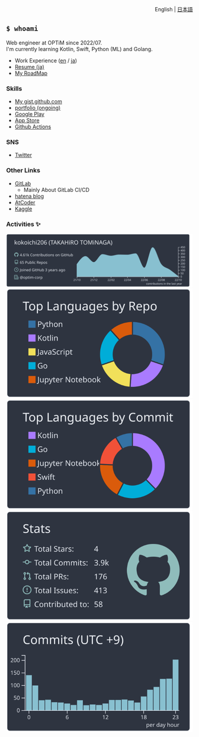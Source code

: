 <p align="right"> 
    English | <a href="./README.ja.md">日本語</a>
</p>
 
## `$ whoami`

Web engineer at OPTiM since 2022/07.  
I'm currently learning Kotlin, Swift, Python (ML) and Golang.

- Work Experience ([en](./aboutme/work_experience_en.md) / [ja](./aboutme/work_experience.md))
- [Resume (ja)](./aboutme/resume.md)
- [My RoadMap](./aboutme/)

### Skills

- [My gist.github.com](https://gist.github.com/kokoichi206)
- [portfolio (ongoing)](https://kokoichi206.github.io/kokoichi-portfolio/)
- [Google Play](https://play.google.com/store/apps/developer?id=Takahiro+Tominaga)
- [App Store](https://apps.apple.com/us/developer/takahiro-tominaga/id1619527887)
- [Github Actions](https://github.com/marketplace?type=actions&query=kokoichi206+)

### SNS

- [Twitter](https://twitter.com/sZfRQcRF6A2kZpJ)




### Other Links

- [GitLab](https://gitlab.com/kokoichi206)
  - Mainly About GitLab CI/CD
- [hatena blog](https://koko206.hatenablog.com/archive)
- [AtCoder](https://atcoder.jp/users/kokoichi26)
- [Kaggle](https://www.kaggle.com/kokoichi)

### Activities ✨

[![](https://raw.githubusercontent.com/kokoichi206/kokoichi206/main/profile-summary-card-output/nord_dark/0-profile-details.svg)](https://github.com/vn7n24fzkq/github-profile-summary-cards)
[![](https://raw.githubusercontent.com/kokoichi206/kokoichi206/main/profile-summary-card-output/nord_dark/1-repos-per-language.svg)](https://github.com/vn7n24fzkq/github-profile-summary-cards) [![](https://raw.githubusercontent.com/kokoichi206/kokoichi206/main/profile-summary-card-output/nord_dark/2-most-commit-language.svg)](https://github.com/vn7n24fzkq/github-profile-summary-cards)
[![](https://raw.githubusercontent.com/kokoichi206/kokoichi206/main/profile-summary-card-output/nord_dark/3-stats.svg)](https://github.com/vn7n24fzkq/github-profile-summary-cards) [![](https://raw.githubusercontent.com/kokoichi206/kokoichi206/main/profile-summary-card-output/nord_dark/4-productive-time.svg)](https://github.com/vn7n24fzkq/github-profile-summary-cards)
